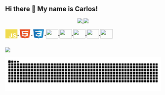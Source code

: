 ## Hi there 👋 My name is Carlos!

<div align="center">
  <a href="https://github.com/carlostkno">
  <img height="160em" src="https://github-readme-stats.vercel.app/api?username=carlostkno&show_icons=true&theme=highcontrast&include_all_commits=true&count_private=true"/>
  <img height="160em" src="https://github-readme-stats.vercel.app/api/top-langs/?username=carlostkno&layout=compact&langs_count=7&theme=highcontrast"/>
</div>
  
  <div style="display: inline_block"><br>
  <img align="center" height="30" width="40" src="https://raw.githubusercontent.com/devicons/devicon/master/icons/javascript/javascript-plain.svg">
  <img align="center" height="30" width="40" src="https://raw.githubusercontent.com/devicons/devicon/master/icons/html5/html5-original.svg">
  <img align="center" height="30" width="40" src="https://raw.githubusercontent.com/devicons/devicon/master/icons/css3/css3-original.svg">
  <img align="center" height="30" width="40" src="https://cdn.jsdelivr.net/gh/devicons/devicon/icons/bootstrap/bootstrap-plain-wordmark.svg">
  <img align="center" height="30" width="40" src="https://cdn.jsdelivr.net/gh/devicons/devicon/icons/nodejs/nodejs-original.svg">
  <img align="center" height="30" width="40" src="https://cdn.jsdelivr.net/gh/devicons/devicon/icons/git/git-original.svg">
  <img align="center" height="30" width="40" src="https://cdn.jsdelivr.net/gh/devicons/devicon/icons/sequelize/sequelize-original.svg">
  <img align="center" height="30" width="40" src="https://cdn.jsdelivr.net/gh/devicons/devicon/icons/express/express-original.svg">
</div>
  
  ##
  
<div>
<a href="https://www.linkedin.com/in/carlos-takano/" target="_blank"><img src="https://img.shields.io/badge/-LinkedIn-%230077B5?style=for-the-badge&logo=linkedin&logoColor=white" target="_blank"></a> 
</div>
  
  ![Snake animation](https://github.com/carlostkno/carlostkno/blob/output/github-contribution-grid-snake.svg)

